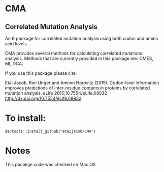 # CMA  
## **C**orrelated **M**utation **A**nalysis

An R package for correlated mutation analysis using both codon and amino acid levels

CMA provides several methods for calculating correlated mutations analysis.
Methods that are currently provided in this package are: OMES, MI, DCA.

If you use this package please cite:

Etai Jacob, Ron Unger and Amnon Horovitz (2015). Codon-level information improves predictions of inter-residue contacts
in proteins by correlated mutation analysis.
eLife 2015;10.7554/eLife.08932 http://dx.doi.org/10.7554/eLife.08932.


# To install:
```
devtools::install_github("etaijacob/CMA")
```

# Notes
This pacakge code was checked on Mac OS 
